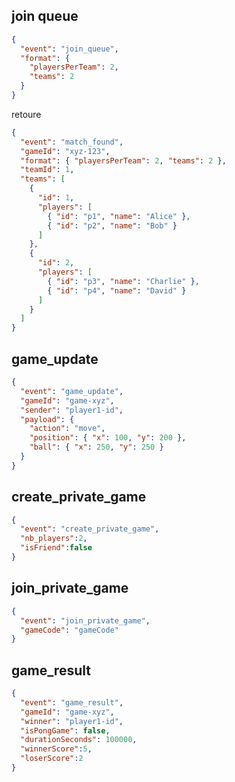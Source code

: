## join queue
``` json
{
  "event": "join_queue",
  "format": {
    "playersPerTeam": 2,
    "teams": 2
  }
}
```
retoure
``` json
{
  "event": "match_found",
  "gameId": "xyz-123",
  "format": { "playersPerTeam": 2, "teams": 2 },
  "teamId": 1,
  "teams": [
    {
      "id": 1,
      "players": [
        { "id": "p1", "name": "Alice" },
        { "id": "p2", "name": "Bob" }
      ]
    },
    {
      "id": 2,
      "players": [
        { "id": "p3", "name": "Charlie" },
        { "id": "p4", "name": "David" }
      ]
    }
  ]
}
```


## game_update

``` json
{
  "event": "game_update",
  "gameId": "game-xyz",
  "sender": "player1-id",
  "payload": {
    "action": "move",
    "position": { "x": 100, "y": 200 },
    "ball": { "x": 250, "y": 250 }
  }
}
```
## create_private_game
``` json
{
  "event": "create_private_game",
  "nb_players":2,
  "isFriend":false
}
```

## join_private_game
``` json
{
  "event": "join_private_game",
  "gameCode": "gameCode"
}
```



## game_result
``` json
{
  "event": "game_result",
  "gameId": "game-xyz",
  "winner": "player1-id",
  "isPongGame": false,
  "durationSeconds": 100000,
  "winnerScore":5,
  "loserScore":2
}
```

